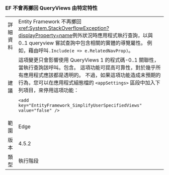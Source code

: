### <a name="ef-no-longer-throws-for-queryviews-with-specific-characteristics"></a>EF 不會再擲回 QueryViews 由特定特性

|   |   |
|---|---|
|詳細資料|Entity Framework 不再擲回<xref:System.StackOverflowException?displayProperty=name>例外狀況時應用程式執行查詢，以與 0..1 queryview 嘗試查詢中包含相關的實體的導覽屬性。 例如，藉由呼叫<code>.Include(e =&gt; e.RelatedNavProp)</code>。|
|建議|這項變更只會影響使用 QueryViews 1 的程式碼-0..1 關聯性，當執行查詢該呼叫。包含。 這項功能可提高可靠性，對於幾乎所有應用程式應該都是透明的。 不過，如果這項功能造成未預期的行為，您可以在應用程式組態檔的 <code>&lt;appSettings&gt;</code> 區段中加入下列項目，來停用這項功能：<pre><code class="language-xml">&lt;add key=&quot;EntityFramework_SimplifyUserSpecifiedViews&quot; value=&quot;false&quot; /&gt;&#13;&#10;</code></pre>|
|範圍|Edge|
|版本|4.5.2|
|類型|執行階段|

